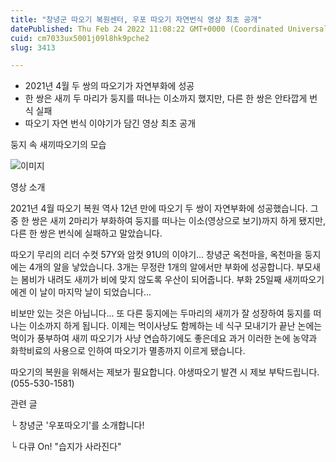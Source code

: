 ```yaml
---
title: "창녕군 따오기 복원센터, 우포 따오기 자연번식 영상 최초 공개"
datePublished: Thu Feb 24 2022 11:08:22 GMT+0000 (Coordinated Universal Time)
cuid: cm7033ux5001j09l8hk9pche2
slug: 3413

---
```



- 2021년 4월 두 쌍의 따오기가 자연부화에 성공
- 한 쌍은 새끼 두 마리가 둥지를 떠나는 이소까지 했지만, 다른 한 쌍은 안타깝게 번식 실패
- 따오기 자연 번식 이야기가 담긴 영상 최초 공개

둥지 속 새끼따오기의 모습

![이미지](https://cdn.hashnode.com/res/hashnode/image/upload/v1739254303749/ed6e91a4-a556-4c5c-b3cd-ddc15f0a3cc8.jpeg)

영상 소개

2021년 4월 따오기 복원 역사 12년 만에 따오기 두 쌍이 자연부화에 성공했습니다. 그중 한 쌍은 새끼 2마리가 부화하여 둥지를 떠나는 이소(영상으로 보기)까지 하게 됐지만, 다른 한 쌍은 번식에 실패하고 말았습니다.

따오기 무리의 리더 수컷 57Y와 암컷 91U의 이야기... 창녕군 옥천마을, 옥천마을 둥지에는 4개의 알을 낳았습니다. 3개는 무정란 1개의 알에서만 부화에 성공합니다. 부모새는 봄비가 내려도 새끼가 비에 맞지 않도록 우산이 되어줍니다. 부화 25일째 새끼따오기에겐 이 날이 마지막 날이 되었습니다...

비보만 있는 것은 아닙니다... 또 다른 둥지에는 두마리의 새끼가 잘 성장하여 둥지를 떠나는 이소까지 하게 됩니다. 이제는 먹이사냥도 함께하는 네 식구 모내기가 끝난 논에는 먹이가 풍부하여 새끼 따오기가 사냥 연습하기에도 좋은데요 과거 이러한 논에 농약과 화학비료의 사용으로 인하여 따오기가 멸종까지 이르게 됐습니다.

따오기의 복원을 위해서는 제보가 필요합니다. 야생따오기 발견 시 제보 부탁드립니다. (055-530-1581)

관련 글

└ 창녕군 '우포따오기'를 소개합니다!

└ 다큐 On! "습지가 사라진다"